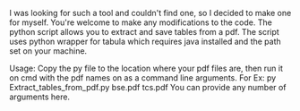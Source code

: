 I was looking for such a tool and couldn't find one, so I decided to make one for myself. You're welcome to make any modifications to the code.
The python script allows you to extract and save tables from a pdf. The script uses python wrapper for tabula which requires java installed and the path set on your machine.

Usage:
Copy the py file to the location where your pdf files are, then run it on cmd with the pdf names on as a command line arguments.
For Ex: py Extract_tables_from_pdf.py bse.pdf tcs.pdf
You can provide any number of arguments here.
